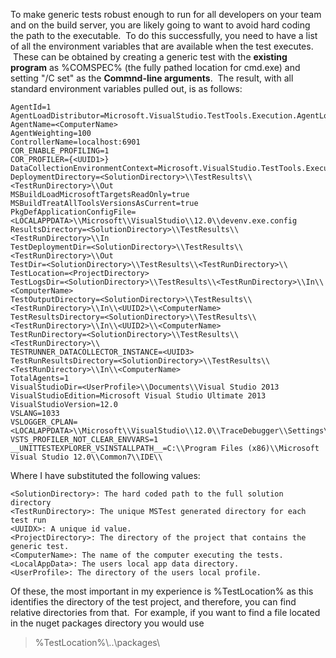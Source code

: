 

To make generic tests robust enough to run for all developers on your team and on the build server, you are likely going to want to avoid hard coding the path to the executable.  To do this successfully, you need to have a list of all the environment variables that are available when the test executes.  These can be obtained by creating a generic test with the **existing program** as %COMSPEC% (the fully pathed location for cmd.exe) and setting "/C set" as the **Commnd-line arguments**.  The result, with all standard environment variables pulled out, is as follows:

```
AgentId=1
AgentLoadDistributor=Microsoft.VisualStudio.TestTools.Execution.AgentLoadDistributor
AgentName=<ComputerName>
AgentWeighting=100
ControllerName=localhost:6901
COR_ENABLE_PROFILING=1
COR_PROFILER={<UUID1>}
DataCollectionEnvironmentContext=Microsoft.VisualStudio.TestTools.Execution.DataCollectionEnvironmentContext
DeploymentDirectory=<SolutionDirectory>\\TestResults\\<TestRunDirectory>\\Out
MSBuildLoadMicrosoftTargetsReadOnly=true
MSBuildTreatAllToolsVersionsAsCurrent=true
PkgDefApplicationConfigFile=<LOCALAPPDATA>\\Microsoft\\VisualStudio\\12.0\\devenv.exe.config
ResultsDirectory=<SolutionDirectory>\\TestResults\\<TestRunDirectory>\\In
TestDeploymentDir=<SolutionDirectory>\\TestResults\\<TestRunDirectory>\\Out
TestDir=<SolutionDirectory>\\TestResults\\<TestRunDirectory>\\
TestLocation=<ProjectDirectory>
TestLogsDir=<SolutionDirectory>\\TestResults\\<TestRunDirectory>\\In\\<ComputerName>
TestOutputDirectory=<SolutionDirectory>\\TestResults\\<TestRunDirectory>\\In\\<UUID2>\\<ComputerName>
TestResultsDirectory=<SolutionDirectory>\\TestResults\\<TestRunDirectory>\\In\\<UUID2>\\<ComputerName>
TestRunDirectory=<SolutionDirectory>\\TestResults\\<TestRunDirectory>\\
TESTRUNNER_DATACOLLECTOR_INSTANCE=<UUID3>
TestRunResultsDirectory=<SolutionDirectory>\\TestResults\\<TestRunDirectory>\\In\\<ComputerName>
TotalAgents=1
VisualStudioDir=<UserProfile>\\Documents\\Visual Studio 2013
VisualStudioEdition=Microsoft Visual Studio Ultimate 2013
VisualStudioVersion=12.0
VSLANG=1033
VSLOGGER_CPLAN=<LOCALAPPDATA>\\Microsoft\\VisualStudio\\12.0\\TraceDebugger\\Settings\\qorgnywy.n4l
VSTS_PROFILER_NOT_CLEAR_ENVVARS=1
__UNITTESTEXPLORER_VSINSTALLPATH__=C:\\Program Files (x86)\\Microsoft Visual Studio 12.0\\Common7\\IDE\\
```

Where I have substituted the following values:

```
<SolutionDirectory>: The hard coded path to the full solution directory
<TestRunDirectory>: The unique MSTest generated directory for each test run
<UUIDX>: A unique id value.
<ProjectDirectory>: The directory of the project that contains the generic test.
<ComputerName>: The name of the computer executing the tests.
<LocalAppData>: The users local app data directory.
<UserProfile>: The directory of the users local profile.
```

Of these, the most important in my experience is %TestLocation% as this identifies the directory of the test project, and therefore, you can find relative directories from that.  For example, if you want to find a file located in the nuget packages directory you would use

> %TestLocation%\\..\\packages\\

